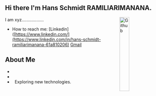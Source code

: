 ## Hi there I'm Hans Schmidt RAMILIARIMANANA.
<img width="25%" align="right" alt="Github"
src="https://user-images.githubusercontent.com/48678280/88862734-4903af80-d201-11ea-968
b-9c939d88a37c.gif" />
I am xyz..................
- How to reach me: [Linkedin]([https://www.linkedin.com/](https://www.linkedin.com/in/hans-schmidt-ramiliarimanana-61a810206) [Gmail](mailto:hans.ramiliarimanana@aims.ac.rw)
<img src="https://komarev.com/ghpvc/?username=gpy1234&style=flat-square&color=blue"
alt=""/>
## About Me
- &nbsp;
- &nbsp;
- &nbsp; Exploring new technologies.
<!--
